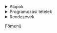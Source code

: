 <details>
<summary>Alapok</summary>

- Típusok
- OPERÁTOROK -> műveletvégző "jelek"
- Számítások
- Véletlen számok generálása
- Kiírás, beolvasás
- Elágazások
- Ciklusok

</details>

<details>
<summary>Programozási tételek</summary>

- Eldöntés
- Kiválasztás
- Kiválogatás
- Maximum kiválasztás
- Minimum kiválasztás
- Megszámlálás
- Metszet
- Összegzés
- Unio

</details>

<details>
<summary>Rendezések</summary>

- Buborékrendezés
- Egyszerű cserés rendezés
- Minimum kiválasztásos rendezés

</details>

[Főmenü](../README.md)
